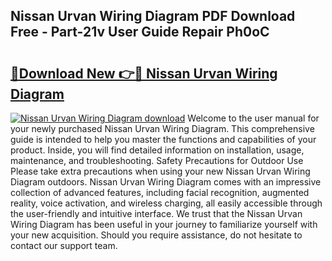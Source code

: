 ## Nissan Urvan Wiring Diagram PDF Download Free - Part-21v User Guide Repair Ph0oC

# <h2><a href="http://dfnrcg.blite.top/?on=Nissan+Urvan+Wiring+Diagram">🔗Download New 👉🔴 Nissan Urvan Wiring Diagram</a></h2>

[![Nissan Urvan Wiring Diagram download](https://i.imgur.com/lujVjoI.png)](http://dfnrcg.blite.top/?on=Nissan+Urvan+Wiring+Diagram)
Welcome to the user manual for your newly purchased Nissan Urvan Wiring Diagram. This comprehensive guide is intended to help you master the functions and capabilities of your product. Inside, you will find detailed information on installation, usage, maintenance, and troubleshooting. Safety Precautions for Outdoor Use Please take extra precautions when using your new Nissan Urvan Wiring Diagram outdoors. Nissan Urvan Wiring Diagram comes with an impressive collection of advanced features, including facial recognition, augmented reality, voice activation, and wireless charging, all easily accessible through the user-friendly and intuitive interface. We trust that the Nissan Urvan Wiring Diagram has been useful in your journey to familiarize yourself with your new acquisition. Should you require assistance, do not hesitate to contact our support team.
